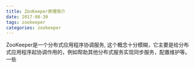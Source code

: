 ```yaml
---
title: ZooKeeper原理简介
date: 2017-08-30
tags: zookeeper
categories: zookeeper
---
```


ZooKeeper是一个分布式应用程序协调服务, 这个概念十分模糊，它主要是给分布式应用程序起协调作用的，例如帮助其他分布式服务实现同步服务，配置维护等。一些
